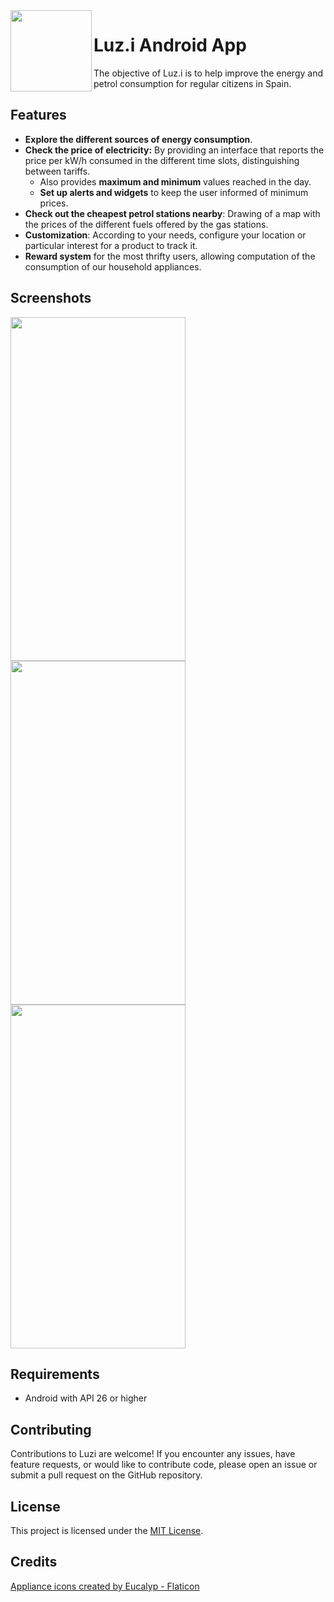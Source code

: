 <img align="left" src="https://user-images.githubusercontent.com/32872814/211551716-5f848a76-39a3-47e3-b5ad-efda88679218.png" width="130" height="130" />

# Luz.i Android App

The objective of Luz.i is to help improve the energy and petrol consumption for regular citizens in Spain.

## Features

- **Explore the different sources of energy consumption**.
- **Check the price of electricity:** By providing an interface that reports the price per kW/h consumed in the different time slots, distinguishing between tariffs.
  - Also provides **maximum and minimum** values reached in the day. 
  - **Set up alerts and widgets** to keep the user informed of minimum prices.
- **Check out the cheapest petrol stations nearby**: Drawing of a map with the prices of the different fuels offered by the gas stations.
- **Customization**: According to your needs, configure your location or particular interest for a product to track it.
- **Reward system** for the most thrifty users, allowing computation of the consumption of our household appliances.

## Screenshots

<img src="https://github.com/pa7ri/luzi/assets/32872814/34fa129e-a02e-4901-b4a6-ff5fc440c7b4" width="280" height="550" />

<img src="https://github.com/pa7ri/luzi/assets/32872814/631bbf28-03d8-4941-8289-6cbc0a42f3cc" width="280" height="550" />

<img src="https://github.com/pa7ri/luzi/assets/32872814/be7f930b-b60b-4338-9d4a-7d8596a55b83" width="280" height="550" />


## Requirements

- Android with API 26 or higher

## Contributing

Contributions to Luzi are welcome! If you encounter any issues, have feature requests, or would like to contribute code, please open an issue or submit a pull request on the GitHub repository.

## License

This project is licensed under the [MIT License](LICENSE).

## Credits

<a href="https://www.flaticon.com/authors/eucalyp" title="Appliance icons">Appliance icons created by Eucalyp - Flaticon</a>
